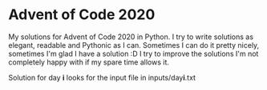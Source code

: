 # **Advent of Code 2020**

My solutions for Advent of Code 2020 in Python.
I try to write solutions as elegant, readable and Pythonic as I can.
Sometimes I can do it pretty nicely, sometimes I'm glad I have a solution :D
I try to improve the solutions I'm not completely happy with if my spare time allows it.

Solution for day **i** looks for the input file in inputs/day**i**.txt